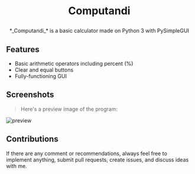 # <p align='center'>Computandi</p>

<p align='center'>*_Computandi_* is a basic calculator made on Python 3 with PySimpleGUI</p>

## Features
- Basic arithmetic operators including percent (%)
- Clear and equal buttons
- Fully-functioning GUI

## Screenshots
> Here's a preview image of the program:

![preview](https://github.com/29yabuki/PySimpleGui-Calculator/blob/main/images/computandi.png)

## Contributions
If there are any comment or recommendations, always feel free to implement anything, submit pull requests, create issues, and discuss ideas with me.